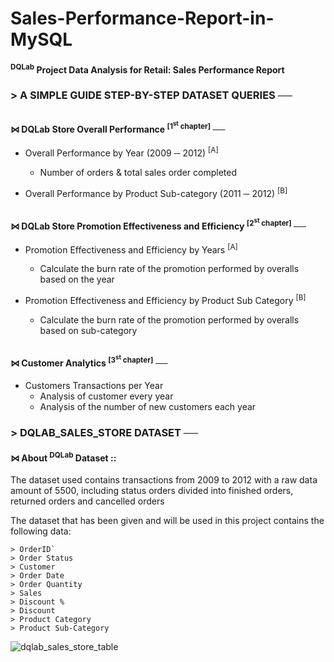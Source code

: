 # Sales-Performance-Report-in-MySQL
#### <sup><b>DQLab</b></sup> Project Data Analysis for Retail: Sales Performance Report



### > A SIMPLE GUIDE STEP-BY-STEP DATASET QUERIES ──

##

#### ⋈ DQLab Store Overall Performance <sup>[1<sup>st</sup> chapter]</sup> ──

* Overall Performance by Year (2009 ─ 2012) <sup>[A]</sup>
    * Number of orders & total sales order completed
    
* Overall Performance by Product Sub-category (2011 ─ 2012) <sup>[B]</sup>

##

#### ⋈ DQLab Store Promotion Effectiveness and Efficiency <sup>[2<sup>st</sup> chapter]</sup> ──

* Promotion Effectiveness and Efficiency by Years <sup>[A]</sup>
    * Calculate the burn rate of the promotion performed by overalls based on the year
    
* Promotion Effectiveness and Efficiency by Product Sub Category <sup>[B]</sup>
    * Calculate the burn rate of the promotion performed by overalls based on sub-category

##

#### ⋈ Customer Analytics <sup>[3<sup>st</sup> chapter]</sup> ──

* Customers Transactions per Year
    * Analysis of customer every year
    * Analysis of the number of new customers each year



### > DQLAB_SALES_STORE DATASET ──

#### ⋈ About <sup><b>DQLab</b></sup> Dataset ::

The dataset used contains transactions from 2009 to 2012 with a raw data amount of 5500, including status orders divided into finished orders, returned orders and cancelled orders

The dataset that has been given and will be used in this project contains the following data:

```MySQL
> OrderID`
> Order Status
> Customer
> Order Date
> Order Quantity
> Sales
> Discount %
> Discount
> Product Category
> Product Sub-Category
```

![dqlab_sales_store_table](https://user-images.githubusercontent.com/72337233/95158070-e90f2380-07c4-11eb-99e7-629354aedad9.png)
